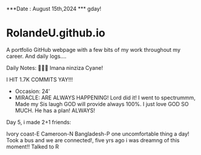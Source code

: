 ***Date : August 15th,2024 *** gday!
# RolandeU.github.io

A portfolio GitHub webpage with a few bits of my work throughout my career. And daily logs....

Daily Notes:
💚🙏🏾 Imana ninziza Cyane!

I HIT 1.7K COMMITS YAY!!!

- Occasion: 24'
- MIRACLE: ARE ALWAYS HAPPENING!
Lord did it! I went to spectrummm, Made my Sis laugh
GOD will provide always 100%. I just love GOD SO MUCH. He has a plan!
ALWAYS!

Day 5, i made 2+1 friends:

Ivory coast-E
Cameroon-N
Bangladesh-P
one uncomfortable thing a day!
Took a bus and we are connected!, five yrs ago i was dreamng of this moment!!
Talked to R






